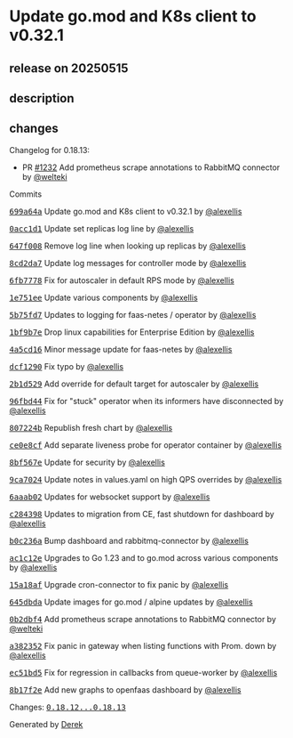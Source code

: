 # Update go.mod and K8s client to v0.32.1

## release on 20250515

## description

## changes

Changelog for 0.18.13:

* PR <a class="issue-link js-issue-link" data-error-text="Failed to load title" data-id="2732224899" data-permission-text="Title is private" data-url="https://github.com/openfaas/faas-netes/issues/1232" data-hovercard-type="pull_request" data-hovercard-url="/openfaas/faas-netes/pull/1232/hovercard" href="https://github.com/openfaas/faas-netes/pull/1232">#1232</a> Add prometheus scrape annotations to RabbitMQ connector by <a class="user-mention notranslate" data-hovercard-type="user" data-hovercard-url="/users/welteki/hovercard" data-octo-click="hovercard-link-click" data-octo-dimensions="link_type:self" href="https://github.com/welteki">@welteki</a>

Commits

<a class="commit-link" data-hovercard-type="commit" data-hovercard-url="https://github.com/openfaas/faas-netes/commit/699a64a8d21ee92180f18a9ee3663232d4d9f71f/hovercard" href="https://github.com/openfaas/faas-netes/commit/699a64a8d21ee92180f18a9ee3663232d4d9f71f"><tt>699a64a</tt></a> Update go.mod and K8s client to v0.32.1 by <a class="user-mention notranslate" data-hovercard-type="user" data-hovercard-url="/users/alexellis/hovercard" data-octo-click="hovercard-link-click" data-octo-dimensions="link_type:self" href="https://github.com/alexellis">@alexellis</a>

<a class="commit-link" data-hovercard-type="commit" data-hovercard-url="https://github.com/openfaas/faas-netes/commit/0acc1d19955ef016afe153675c6745350d87a8fa/hovercard" href="https://github.com/openfaas/faas-netes/commit/0acc1d19955ef016afe153675c6745350d87a8fa"><tt>0acc1d1</tt></a> Update set replicas log line by <a class="user-mention notranslate" data-hovercard-type="user" data-hovercard-url="/users/alexellis/hovercard" data-octo-click="hovercard-link-click" data-octo-dimensions="link_type:self" href="https://github.com/alexellis">@alexellis</a>

<a class="commit-link" data-hovercard-type="commit" data-hovercard-url="https://github.com/openfaas/faas-netes/commit/647f008687fa3b31149fdb14197fd498f7a17bdb/hovercard" href="https://github.com/openfaas/faas-netes/commit/647f008687fa3b31149fdb14197fd498f7a17bdb"><tt>647f008</tt></a> Remove log line when looking up replicas by <a class="user-mention notranslate" data-hovercard-type="user" data-hovercard-url="/users/alexellis/hovercard" data-octo-click="hovercard-link-click" data-octo-dimensions="link_type:self" href="https://github.com/alexellis">@alexellis</a>

<a class="commit-link" data-hovercard-type="commit" data-hovercard-url="https://github.com/openfaas/faas-netes/commit/8cd2da75d3ce72df5539bef50e0e85c533522c88/hovercard" href="https://github.com/openfaas/faas-netes/commit/8cd2da75d3ce72df5539bef50e0e85c533522c88"><tt>8cd2da7</tt></a> Update log messages for controller mode by <a class="user-mention notranslate" data-hovercard-type="user" data-hovercard-url="/users/alexellis/hovercard" data-octo-click="hovercard-link-click" data-octo-dimensions="link_type:self" href="https://github.com/alexellis">@alexellis</a>

<a class="commit-link" data-hovercard-type="commit" data-hovercard-url="https://github.com/openfaas/faas-netes/commit/6fb777844fc3d0c32a4de8140d51a670e226a023/hovercard" href="https://github.com/openfaas/faas-netes/commit/6fb777844fc3d0c32a4de8140d51a670e226a023"><tt>6fb7778</tt></a> Fix for autoscaler in default RPS mode by <a class="user-mention notranslate" data-hovercard-type="user" data-hovercard-url="/users/alexellis/hovercard" data-octo-click="hovercard-link-click" data-octo-dimensions="link_type:self" href="https://github.com/alexellis">@alexellis</a>

<a class="commit-link" data-hovercard-type="commit" data-hovercard-url="https://github.com/openfaas/faas-netes/commit/1e751eeacbfe85802619593dfb106348052e677e/hovercard" href="https://github.com/openfaas/faas-netes/commit/1e751eeacbfe85802619593dfb106348052e677e"><tt>1e751ee</tt></a> Update various components by <a class="user-mention notranslate" data-hovercard-type="user" data-hovercard-url="/users/alexellis/hovercard" data-octo-click="hovercard-link-click" data-octo-dimensions="link_type:self" href="https://github.com/alexellis">@alexellis</a>

<a class="commit-link" data-hovercard-type="commit" data-hovercard-url="https://github.com/openfaas/faas-netes/commit/5b75fd793e03de01651ef638bc225cbaef5149a9/hovercard" href="https://github.com/openfaas/faas-netes/commit/5b75fd793e03de01651ef638bc225cbaef5149a9"><tt>5b75fd7</tt></a> Updates to logging for faas-netes / operator by <a class="user-mention notranslate" data-hovercard-type="user" data-hovercard-url="/users/alexellis/hovercard" data-octo-click="hovercard-link-click" data-octo-dimensions="link_type:self" href="https://github.com/alexellis">@alexellis</a>

<a class="commit-link" data-hovercard-type="commit" data-hovercard-url="https://github.com/openfaas/faas-netes/commit/1bf9b7e6ba143c5d96a23b3fe93379c56c8cc1f0/hovercard" href="https://github.com/openfaas/faas-netes/commit/1bf9b7e6ba143c5d96a23b3fe93379c56c8cc1f0"><tt>1bf9b7e</tt></a> Drop linux capabilities for Enterprise Edition by <a class="user-mention notranslate" data-hovercard-type="user" data-hovercard-url="/users/alexellis/hovercard" data-octo-click="hovercard-link-click" data-octo-dimensions="link_type:self" href="https://github.com/alexellis">@alexellis</a>

<a class="commit-link" data-hovercard-type="commit" data-hovercard-url="https://github.com/openfaas/faas-netes/commit/4a5cd16d757d937e4aca5f960f944fd895778ac9/hovercard" href="https://github.com/openfaas/faas-netes/commit/4a5cd16d757d937e4aca5f960f944fd895778ac9"><tt>4a5cd16</tt></a> Minor message update for faas-netes by <a class="user-mention notranslate" data-hovercard-type="user" data-hovercard-url="/users/alexellis/hovercard" data-octo-click="hovercard-link-click" data-octo-dimensions="link_type:self" href="https://github.com/alexellis">@alexellis</a>

<a class="commit-link" data-hovercard-type="commit" data-hovercard-url="https://github.com/openfaas/faas-netes/commit/dcf1290f87babc0acc2774d7c0545ddbc0bff3e0/hovercard" href="https://github.com/openfaas/faas-netes/commit/dcf1290f87babc0acc2774d7c0545ddbc0bff3e0"><tt>dcf1290</tt></a> Fix typo by <a class="user-mention notranslate" data-hovercard-type="user" data-hovercard-url="/users/alexellis/hovercard" data-octo-click="hovercard-link-click" data-octo-dimensions="link_type:self" href="https://github.com/alexellis">@alexellis</a>

<a class="commit-link" data-hovercard-type="commit" data-hovercard-url="https://github.com/openfaas/faas-netes/commit/2b1d5290cc59acf2ea8fda28fd21871ac7a12df9/hovercard" href="https://github.com/openfaas/faas-netes/commit/2b1d5290cc59acf2ea8fda28fd21871ac7a12df9"><tt>2b1d529</tt></a> Add override for default target for autoscaler by <a class="user-mention notranslate" data-hovercard-type="user" data-hovercard-url="/users/alexellis/hovercard" data-octo-click="hovercard-link-click" data-octo-dimensions="link_type:self" href="https://github.com/alexellis">@alexellis</a>

<a class="commit-link" data-hovercard-type="commit" data-hovercard-url="https://github.com/openfaas/faas-netes/commit/96fbd44bcd00c79e306cd725d849b1b15411886f/hovercard" href="https://github.com/openfaas/faas-netes/commit/96fbd44bcd00c79e306cd725d849b1b15411886f"><tt>96fbd44</tt></a> Fix for "stuck" operator when its informers have disconnected by <a class="user-mention notranslate" data-hovercard-type="user" data-hovercard-url="/users/alexellis/hovercard" data-octo-click="hovercard-link-click" data-octo-dimensions="link_type:self" href="https://github.com/alexellis">@alexellis</a>

<a class="commit-link" data-hovercard-type="commit" data-hovercard-url="https://github.com/openfaas/faas-netes/commit/807224bc3165a0ef35be81508f698b4b43ab69b3/hovercard" href="https://github.com/openfaas/faas-netes/commit/807224bc3165a0ef35be81508f698b4b43ab69b3"><tt>807224b</tt></a> Republish fresh chart by <a class="user-mention notranslate" data-hovercard-type="user" data-hovercard-url="/users/alexellis/hovercard" data-octo-click="hovercard-link-click" data-octo-dimensions="link_type:self" href="https://github.com/alexellis">@alexellis</a>

<a class="commit-link" data-hovercard-type="commit" data-hovercard-url="https://github.com/openfaas/faas-netes/commit/ce0e8cf7c4714f57eb88f1c33d6735fe25796cb6/hovercard" href="https://github.com/openfaas/faas-netes/commit/ce0e8cf7c4714f57eb88f1c33d6735fe25796cb6"><tt>ce0e8cf</tt></a> Add separate liveness probe for operator container by <a class="user-mention notranslate" data-hovercard-type="user" data-hovercard-url="/users/alexellis/hovercard" data-octo-click="hovercard-link-click" data-octo-dimensions="link_type:self" href="https://github.com/alexellis">@alexellis</a>

<a class="commit-link" data-hovercard-type="commit" data-hovercard-url="https://github.com/openfaas/faas-netes/commit/8bf567e3857178196c29a55140ee25d81004b2a4/hovercard" href="https://github.com/openfaas/faas-netes/commit/8bf567e3857178196c29a55140ee25d81004b2a4"><tt>8bf567e</tt></a> Update for security by <a class="user-mention notranslate" data-hovercard-type="user" data-hovercard-url="/users/alexellis/hovercard" data-octo-click="hovercard-link-click" data-octo-dimensions="link_type:self" href="https://github.com/alexellis">@alexellis</a>

<a class="commit-link" data-hovercard-type="commit" data-hovercard-url="https://github.com/openfaas/faas-netes/commit/9ca70244966a83e4ae44154450171588b384a4d4/hovercard" href="https://github.com/openfaas/faas-netes/commit/9ca70244966a83e4ae44154450171588b384a4d4"><tt>9ca7024</tt></a> Update notes in values.yaml on high QPS overrides by <a class="user-mention notranslate" data-hovercard-type="user" data-hovercard-url="/users/alexellis/hovercard" data-octo-click="hovercard-link-click" data-octo-dimensions="link_type:self" href="https://github.com/alexellis">@alexellis</a>

<a class="commit-link" data-hovercard-type="commit" data-hovercard-url="https://github.com/openfaas/faas-netes/commit/6aaab0221c0de58ced8dc490e892dd638f9c2393/hovercard" href="https://github.com/openfaas/faas-netes/commit/6aaab0221c0de58ced8dc490e892dd638f9c2393"><tt>6aaab02</tt></a> Updates for websocket support by <a class="user-mention notranslate" data-hovercard-type="user" data-hovercard-url="/users/alexellis/hovercard" data-octo-click="hovercard-link-click" data-octo-dimensions="link_type:self" href="https://github.com/alexellis">@alexellis</a>

<a class="commit-link" data-hovercard-type="commit" data-hovercard-url="https://github.com/openfaas/faas-netes/commit/c284398d9f6588bf0f779619dce75233a831ba88/hovercard" href="https://github.com/openfaas/faas-netes/commit/c284398d9f6588bf0f779619dce75233a831ba88"><tt>c284398</tt></a> Updates to migration from CE, fast shutdown for dashboard by <a class="user-mention notranslate" data-hovercard-type="user" data-hovercard-url="/users/alexellis/hovercard" data-octo-click="hovercard-link-click" data-octo-dimensions="link_type:self" href="https://github.com/alexellis">@alexellis</a>

<a class="commit-link" data-hovercard-type="commit" data-hovercard-url="https://github.com/openfaas/faas-netes/commit/b0c236a9ece517d0d7135e38a818125069583776/hovercard" href="https://github.com/openfaas/faas-netes/commit/b0c236a9ece517d0d7135e38a818125069583776"><tt>b0c236a</tt></a> Bump dashboard and rabbitmq-connector by <a class="user-mention notranslate" data-hovercard-type="user" data-hovercard-url="/users/alexellis/hovercard" data-octo-click="hovercard-link-click" data-octo-dimensions="link_type:self" href="https://github.com/alexellis">@alexellis</a>

<a class="commit-link" data-hovercard-type="commit" data-hovercard-url="https://github.com/openfaas/faas-netes/commit/ac1c12e5e081e497146e523b3f90c74a804e8e39/hovercard" href="https://github.com/openfaas/faas-netes/commit/ac1c12e5e081e497146e523b3f90c74a804e8e39"><tt>ac1c12e</tt></a> Upgrades to Go 1.23 and to go.mod across various components by <a class="user-mention notranslate" data-hovercard-type="user" data-hovercard-url="/users/alexellis/hovercard" data-octo-click="hovercard-link-click" data-octo-dimensions="link_type:self" href="https://github.com/alexellis">@alexellis</a>

<a class="commit-link" data-hovercard-type="commit" data-hovercard-url="https://github.com/openfaas/faas-netes/commit/15a18af4e06477d62aa7f2a2a5333c858db17999/hovercard" href="https://github.com/openfaas/faas-netes/commit/15a18af4e06477d62aa7f2a2a5333c858db17999"><tt>15a18af</tt></a> Upgrade cron-connector to fix panic by <a class="user-mention notranslate" data-hovercard-type="user" data-hovercard-url="/users/alexellis/hovercard" data-octo-click="hovercard-link-click" data-octo-dimensions="link_type:self" href="https://github.com/alexellis">@alexellis</a>

<a class="commit-link" data-hovercard-type="commit" data-hovercard-url="https://github.com/openfaas/faas-netes/commit/645dbda835a9bc1e0483a2ae5fc60ea6c02f138c/hovercard" href="https://github.com/openfaas/faas-netes/commit/645dbda835a9bc1e0483a2ae5fc60ea6c02f138c"><tt>645dbda</tt></a> Update images for go.mod / alpine updates by <a class="user-mention notranslate" data-hovercard-type="user" data-hovercard-url="/users/alexellis/hovercard" data-octo-click="hovercard-link-click" data-octo-dimensions="link_type:self" href="https://github.com/alexellis">@alexellis</a>

<a class="commit-link" data-hovercard-type="commit" data-hovercard-url="https://github.com/openfaas/faas-netes/commit/0b2dbf42a3dc694c3de2ecac68a065ac0f483fbf/hovercard" href="https://github.com/openfaas/faas-netes/commit/0b2dbf42a3dc694c3de2ecac68a065ac0f483fbf"><tt>0b2dbf4</tt></a> Add prometheus scrape annotations to RabbitMQ connector by <a class="user-mention notranslate" data-hovercard-type="user" data-hovercard-url="/users/welteki/hovercard" data-octo-click="hovercard-link-click" data-octo-dimensions="link_type:self" href="https://github.com/welteki">@welteki</a>

<a class="commit-link" data-hovercard-type="commit" data-hovercard-url="https://github.com/openfaas/faas-netes/commit/a3823523533c17d59d2bbca88c7e4ab11fef284d/hovercard" href="https://github.com/openfaas/faas-netes/commit/a3823523533c17d59d2bbca88c7e4ab11fef284d"><tt>a382352</tt></a> Fix panic in gateway when listing functions with Prom. down by <a class="user-mention notranslate" data-hovercard-type="user" data-hovercard-url="/users/alexellis/hovercard" data-octo-click="hovercard-link-click" data-octo-dimensions="link_type:self" href="https://github.com/alexellis">@alexellis</a>

<a class="commit-link" data-hovercard-type="commit" data-hovercard-url="https://github.com/openfaas/faas-netes/commit/ec51bd5d40dae1594c7a2f9b9df70b53317eeef5/hovercard" href="https://github.com/openfaas/faas-netes/commit/ec51bd5d40dae1594c7a2f9b9df70b53317eeef5"><tt>ec51bd5</tt></a> Fix for regression in callbacks from queue-worker by <a class="user-mention notranslate" data-hovercard-type="user" data-hovercard-url="/users/alexellis/hovercard" data-octo-click="hovercard-link-click" data-octo-dimensions="link_type:self" href="https://github.com/alexellis">@alexellis</a>

<a class="commit-link" data-hovercard-type="commit" data-hovercard-url="https://github.com/openfaas/faas-netes/commit/8b17f2e928c209c2e9f4470930483c4a5e0582d6/hovercard" href="https://github.com/openfaas/faas-netes/commit/8b17f2e928c209c2e9f4470930483c4a5e0582d6"><tt>8b17f2e</tt></a> Add new graphs to openfaas dashboard by <a class="user-mention notranslate" data-hovercard-type="user" data-hovercard-url="/users/alexellis/hovercard" data-octo-click="hovercard-link-click" data-octo-dimensions="link_type:self" href="https://github.com/alexellis">@alexellis</a>

Changes: <a class="commit-link" href="https://github.com/openfaas/faas-netes/compare/0.18.12...0.18.13"><tt>0.18.12...0.18.13</tt></a>

Generated by <a href="https://github.com/alexellis/derek/">Derek</a>

